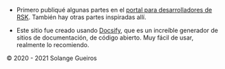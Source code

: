 
- Primero publiqué algunas partes en el [portal para desarrolladores de RSK](https://developers.rsk.co/). 
También hay otras partes inspiradas allí.

- Este sitio fue creado usando [Docsify](https://docsify.js.org), que es un increíble generador de sitios de documentación, de código abierto. 
Muy fácil de usar, realmente lo recomiendo.

© 2020 - 2021 Solange Gueiros